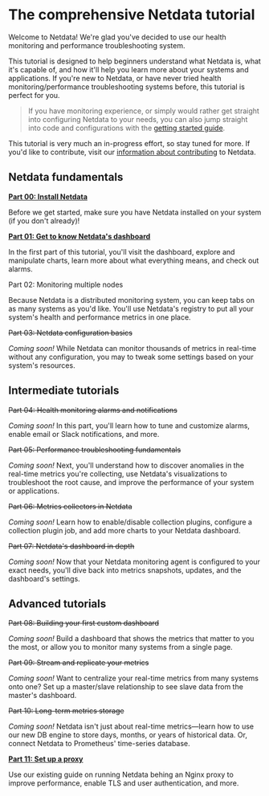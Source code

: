 # The comprehensive Netdata tutorial

Welcome to Netdata! We're glad you've decided to use our health monitoring and
performance troubleshooting system.

This tutorial is designed to help beginners understand what Netdata is, what
it's capable of, and how it'll help you learn more about your systems and
applications. If you're new to Netdata, or have never tried health
monitoring/performance troubleshooting systems before, this tutorial is perfect
for you.

> If you have monitoring experience, or simply would rather get straight into
> configuring Netdata to your needs, you can also jump straight into code and
> configurations with the [getting started guide](../GettingStarted.md).

This tutorial is very much an in-progress effort, so stay tuned for more. If
you'd like to contribute, visit our [information about
contributing](../../CONTRIBUTING.md) to Netdata.

## Netdata fundamentals

<a class="button--guide" href="../../packaging/installer/"><b>Part 00: Install
Netdata</b></a>

Before we get started, make sure you have Netdata installed on your system (if
you don't already)!

<a class="button--guide" href="part-01.md"><b>Part 01: Get to know Netdata's
dashboard</b></a>

In the first part of this tutorial, you'll visit the dashboard, explore and
manipulate charts, learn more about what everything means, and check out alarms.

<div class="button--guide" href="part-02.md">Part 02: Monitoring multiple nodes</div>

Because Netdata is a distributed monitoring system, you can keep
tabs on as many systems as you'd like. You'll use Netdata's registry to put all
your system's health and performance metrics in one place.

<div class="button--guide"><strike>Part 03: Netdata configuration basics</strike></div>

_Coming soon!_ While Netdata can monitor thousands of metrics in real-time
without any configuration, you may to tweak some settings based on your system's
resources.

## Intermediate tutorials

<div class="button--guide"><strike>Part 04: Health monitoring alarms and notifications</strike></div>

_Coming soon!_ In this part, you'll learn how to tune and customize alarms,
enable email or Slack notifications, and more.

<div class="button--guide"><strike>Part 05: Performance troubleshooting fundamentals</strike></div> 

_Coming soon!_ Next, you'll understand how to discover anomalies in the
real-time metrics you're collecting, use Netdata's visualizations to
troubleshoot the root cause, and improve the performance of your system or
applications.

<div class="button--guide"><strike>Part 06: Metrics collectors in Netdata</strike></div>

_Coming soon!_ Learn how to enable/disable collection plugins, configure a
collection plugin job, and add more charts to your Netdata dashboard.

<div class="button--guide"><strike>Part 07: Netdata's dashboard in depth</strike></div>

_Coming soon!_ Now that your Netdata monitoring agent is configured to your
exact needs, you'll dive back into metrics snapshots, updates, and the
dashboard's settings.

## Advanced tutorials

<div class="button--guide"><strike>Part 08: Building your first custom dashboard</strike></div>

_Coming soon!_ Build a dashboard that shows the metrics that matter to you the
most, or allow you to monitor many systems from a single page.
  
<div class="button--guide"><strike>Part 09: Stream and replicate your metrics</strike></div>

_Coming soon!_ Want to centralize your real-time metrics from many systems onto
one? Set up a master/slave relationship to see slave data from the master's
dashboard.

<div class="button--guide"><strike>Part 10: Long-term metrics storage</strike></div>

_Coming soon!_ Netdata isn't just about real-time metrics—learn how to use our
new DB engine to store days, months, or years of historical data. Or, connect
Netdata to Prometheus' time-series database.

<a class="button--guide" href="../running-behind-nginx/"><b>Part 11: Set up a
proxy</b></a>

Use our existing guide on running Netdata behing an Nginx proxy to improve
performance, enable TLS and user authentication, and more.
